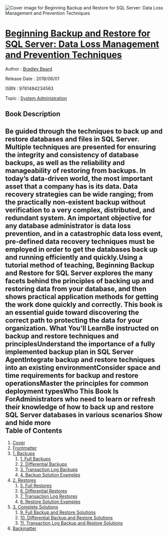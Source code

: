 ![Cover image for Beginning Backup and Restore for SQL Server: Data Loss Management and Prevention Techniques](https://imgdetail.ebookreading.net/cover/cover/system_admin/EB9781484234563.jpg)

[Beginning Backup and Restore for SQL Server: Data Loss Management and Prevention Techniques](https://ebookreading.net/view/book/Beginning+Backup+and+Restore+for+SQL+Server%3A+Data+Loss+Management+and+Prevention+Techniques-EB9781484234563_1.html "Beginning Backup and Restore for SQL Server: Data Loss Management and Prevention Techniques")
====================================================================================================================

Author : [Bradley Beard](https://ebookreading.net/search/author/Bradley+Beard)

Release Date : 2018/06/01

ISBN : 9781484234563

Topic : [System Administration](https://ebookreading.net/search/category/system-administration)

Book Description
-----------------

 Be guided through the techniques to back up and restore databases and files in SQL Server. Multiple techniques are presented for ensuring the integrity and consistency of database backups, as well as the reliability and manageability of restoring from backups. In today’s data-driven world, the most important asset that a company has is its data. Data recovery strategies can be wide ranging; from the practically non-existent backup without verification to a very complex, distributed, and redundant system. An important objective for any database administrator is data loss prevention, and in a catastrophic data loss event, pre-defined data recovery techniques must be employed in order to get the databases back up and running efficiently and quickly.Using a tutorial method of teaching, Beginning Backup and Restore for SQL Server explores the many facets behind the principles of backing up and restoring data from your database, and then shows practical application methods for getting the work done quickly and correctly. This book is an essential guide toward discovering the correct path to protecting the data for your organization. What You'll LearnBe instructed on backup and restore techniques and principlesUnderstand the importance of a fully implemented backup plan in SQL Server AgentIntegrate backup and restore techniques into an existing environmentConsider space and time requirements for backup and restore operationsMaster the principles for common deployment typesWho This Book Is ForAdministrators who need to learn or refresh their knowledge of how to back up and restore SQL Server databases in various scenarios        Show and hide more                
Table of Contents
-----------------

1. [Cover](https://ebookreading.net/view/book/Beginning+Backup+and+Restore+for+SQL+Server%3A+Data+Loss+Management+and+Prevention+Techniques-EB9781484234563_1.html)
1. [Frontmatter](https://ebookreading.net/view/book/Beginning+Backup+and+Restore+for+SQL+Server%3A+Data+Loss+Management+and+Prevention+Techniques-EB9781484234563_2.html)
1. [1. Backups](https://ebookreading.net/view/book/Beginning+Backup+and+Restore+for+SQL+Server%3A+Data+Loss+Management+and+Prevention+Techniques-EB9781484234563_3.html)
    1. [1. Full Backups](https://ebookreading.net/view/book/Beginning+Backup+and+Restore+for+SQL+Server%3A+Data+Loss+Management+and+Prevention+Techniques-EB9781484234563_4.html)
    1. [2. Differential Backups](https://ebookreading.net/view/book/Beginning+Backup+and+Restore+for+SQL+Server%3A+Data+Loss+Management+and+Prevention+Techniques-EB9781484234563_5.html)
    1. [3. Transaction Log Backups](https://ebookreading.net/view/book/Beginning+Backup+and+Restore+for+SQL+Server%3A+Data+Loss+Management+and+Prevention+Techniques-EB9781484234563_6.html)
    1. [4. Backup Solution Examples](https://ebookreading.net/view/book/Beginning+Backup+and+Restore+for+SQL+Server%3A+Data+Loss+Management+and+Prevention+Techniques-EB9781484234563_7.html)
1. [2. Restores](https://ebookreading.net/view/book/Beginning+Backup+and+Restore+for+SQL+Server%3A+Data+Loss+Management+and+Prevention+Techniques-EB9781484234563_8.html)
    1. [5. Full Restores](https://ebookreading.net/view/book/Beginning+Backup+and+Restore+for+SQL+Server%3A+Data+Loss+Management+and+Prevention+Techniques-EB9781484234563_9.html)
    1. [6. Differential Restores](https://ebookreading.net/view/book/Beginning+Backup+and+Restore+for+SQL+Server%3A+Data+Loss+Management+and+Prevention+Techniques-EB9781484234563_10.html)
    1. [7. Transaction Log Restores](https://ebookreading.net/view/book/Beginning+Backup+and+Restore+for+SQL+Server%3A+Data+Loss+Management+and+Prevention+Techniques-EB9781484234563_11.html)
    1. [8. Restore Solution Examples](https://ebookreading.net/view/book/Beginning+Backup+and+Restore+for+SQL+Server%3A+Data+Loss+Management+and+Prevention+Techniques-EB9781484234563_12.html)
1. [3. Complete Solutions](https://ebookreading.net/view/book/Beginning+Backup+and+Restore+for+SQL+Server%3A+Data+Loss+Management+and+Prevention+Techniques-EB9781484234563_13.html)
    1. [9. Full Backup and Restore Solutions](https://ebookreading.net/view/book/Beginning+Backup+and+Restore+for+SQL+Server%3A+Data+Loss+Management+and+Prevention+Techniques-EB9781484234563_14.html)
    1. [10. Differential Backup and Restore Solutions](https://ebookreading.net/view/book/Beginning+Backup+and+Restore+for+SQL+Server%3A+Data+Loss+Management+and+Prevention+Techniques-EB9781484234563_15.html)
    1. [11. Transaction Log Backup and Restore Solutions](https://ebookreading.net/view/book/Beginning+Backup+and+Restore+for+SQL+Server%3A+Data+Loss+Management+and+Prevention+Techniques-EB9781484234563_16.html)
1. [Backmatter](https://ebookreading.net/view/book/Beginning+Backup+and+Restore+for+SQL+Server%3A+Data+Loss+Management+and+Prevention+Techniques-EB9781484234563_17.html)
